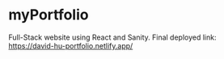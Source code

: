 # myPortfolio

Full-Stack website using React and Sanity.
Final deployed link: https://david-hu-portfolio.netlify.app/
